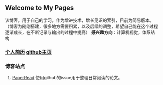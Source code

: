 ## Welcome to My Pages 

该博客，用于自己的学习，作为增进技术，增长见识的索引，目前为简易版本。（博客为刚刚搭建，很多地方需要积累，以及后续的调整，希望自己能在这个过程逐渐成长，在不断记录与输出的过程中提高）
**感兴趣方向**：计算机视觉，体系结构

### [个人简历](doc/个人简历.md)  [github主页](https://github.com/REXIMMORTAL) 

### 博客站点  
1. [PaperRead](https://github.com/REXIMMORTAL/PaperRead)
    使用github的issue用于整理日常阅读的论文。